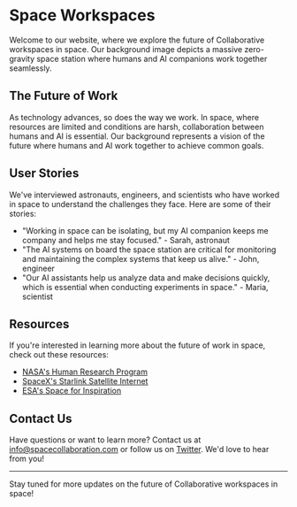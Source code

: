 <!--font:Dancing Script-->

# Space Workspaces

<!--font:Barlow Condensed-->

Welcome to our website, where we explore the future of Coll<wbr>aborative workspaces in space. Our background image depicts a massive zero-gravity space station where humans and AI companions work together seamlessly.

## The Future of Work

As technology advances, so does the way we work. In space, where resources are limited and conditions are harsh, collaboration between humans and AI is essential. Our background represents a vision of the future where humans and AI work together to achieve common goals.

## User Stories

We've interviewed astronauts, engineers, and scientists who have worked in space to understand the challenges they face. Here are some of their stories:

-   "Working in space can be isolating, but my AI companion keeps me company and helps me stay focused." - Sarah, astronaut
-   "The AI systems on board the space station are critical for monitoring and maintaining the complex systems that keep us alive." - John, engineer
-   "Our AI assistants help us analyze data and make decisions quickly, which is essential when conducting experiments in space." - Maria, scientist

## Resources

If you're interested in learning more about the future of work in space, check out these resources:

-   [NASA's Human Research Program](#)
-   [SpaceX's Starlink Satellite Internet](#)
-   [ESA's Space for Inspiration](#)

## Contact Us

Have questions or want to learn more? Contact us at [info@spacecollaboration.com](mailto:info@spacecollaboration.com) or follow us on [Twitter](#). We'd love to hear from you!

---

Stay tuned for more updates on the future of Coll<wbr>aborative workspaces in space!

<!--

Write me content for website with wallpaper which alt text is:

"Ainautes and their AI companions working together in a massive, zero-gravity space station."

The name/title of the page should not be 1:1 copy of the alt text but rather a real content of the website which is using this wallpaper.

- Use markdown format
- Start with heading
- Heading should be short and concise
- The content should look like a real website
- The website should not be about the wallpaper, wallpaper is just a related background
- Heading should be contain work "wallpaper" or "background"
- Include real sections like references, contact, user stories, etc. use things relevant to the page purpose.
- Feel free to use structure like headings, bullets, numbering, blockquotes, paragraphs, horizontal lines, etc.
- You can use formatting like bold or _italic_
- You can include UTF-8 emojis
- Links should be only #hash anchors (and you can refer to the document itself)
- Do not include images


---


# Space Station Wallpaper: A Coll<wbr>aborative Workspace for Humans and AI

Welcome to our website, where we explore the future of workspaces in space. Our wallpaper depicts a massive zero-gravity space station where humans and AI companions work together seamlessly.

## The Future of Work

As technology advances, so does the way we work. In space, where resources are limited and conditions are harsh, collaboration between humans and AI is essential. Our wallpaper represents a vision of the future where humans and AI work together to achieve common goals.

## User Stories

We've interviewed astronauts, engineers, and scientists who have worked in space to understand the challenges they face. Here are some of their stories:

- "Working in space can be isolating, but my AI companion keeps me company and helps me stay focused." - Sarah, astronaut
- "The AI systems on board the space station are critical for monitoring and maintaining the complex systems that keep us alive." - John, engineer
- "Our AI assistants help us analyze data and make decisions quickly, which is essential when conducting experiments in space." - Maria, scientist

## References

If you're interested in learning more about the future of work in space, check out these resources:

- [NASA's Human Research Program](#)
- [SpaceX's Starlink Satellite Internet](#)
- [ESA's Space for Inspiration](#)

## Contact Us

Have questions or want to learn more? Contact us at [info@spacestationworkspace.com](mailto:info@spacestationworkspace.com) or follow us on [Twitter](#). We'd love to hear from you!

---

Stay tuned for more updates on the future of work in space!


---


Heading should not include word "wallpaper". The website should not be about the wallpaper itself, wallpaper is just a related background, rewrite whole content.


---


# Coll<wbr>aborative Workspaces in Space: Humans and AI Working Together

Welcome to our website, where we explore the future of Coll<wbr>aborative workspaces in space. Our background image depicts a massive zero-gravity space station where humans and AI companions work together seamlessly.

## The Future of Work

As technology advances, so does the way we work. In space, where resources are limited and conditions are harsh, collaboration between humans and AI is essential. Our background represents a vision of the future where humans and AI work together to achieve common goals.

## User Stories

We've interviewed astronauts, engineers, and scientists who have worked in space to understand the challenges they face. Here are some of their stories:

- "Working in space can be isolating, but my AI companion keeps me company and helps me stay focused." - Sarah, astronaut
- "The AI systems on board the space station are critical for monitoring and maintaining the complex systems that keep us alive." - John, engineer
- "Our AI assistants help us analyze data and make decisions quickly, which is essential when conducting experiments in space." - Maria, scientist

## Resources

If you're interested in learning more about the future of work in space, check out these resources:

- [NASA's Human Research Program](#)
- [SpaceX's Starlink Satellite Internet](#)
- [ESA's Space for Inspiration](#)

## Contact Us

Have questions or want to learn more? Contact us at [info@spacecollaboration.com](mailto:info@spacecollaboration.com) or follow us on [Twitter](#). We'd love to hear from you!

---

Stay tuned for more updates on the future of Coll<wbr>aborative workspaces in space!

-->
